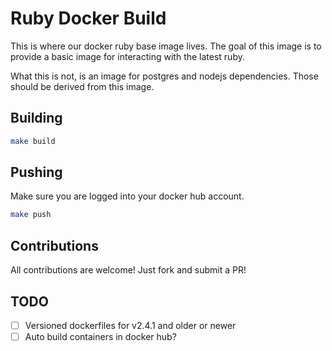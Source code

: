 # Ruby Docker Build

This is where our docker ruby base image lives. The goal of this image is to
provide a basic image for interacting with the latest ruby.

What this is not, is an image for postgres and nodejs dependencies. Those should
be derived from this image.

## Building

```sh
make build
```

## Pushing

Make sure you are logged into your docker hub account.

```sh
make push
```

## Contributions

All contributions are welcome! Just fork and submit a PR!

## TODO

- [ ] Versioned dockerfiles for v2.4.1 and older or newer
- [ ] Auto build containers in docker hub?
